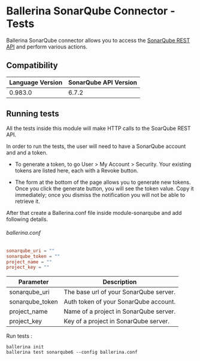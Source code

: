 # Ballerina SonarQube Connector - Tests

Ballerina SonarQube connector allows you to access the [SonarQube REST API](https://docs.sonarqube.org/display/DEV/Web+API) and perform 
various actions.

## Compatibility

| Language Version    | SonarQube API Version |
| ------------------- | --------------------- |
| 0.983.0             |  6.7.2                |

## Running tests

All the tests inside this module will make HTTP calls to the SoarQube REST API.

In order to run the tests, the user will need to have a SonarQube account and and a token.

- To generate a token, to go User > My Account > Security. Your existing tokens are listed here, each with a Revoke button.

- The form at the bottom of the page allows you to generate new tokens. Once you click the generate button, you will see the token value. Copy it immediately; once you dismiss the notification you will not be able to retrieve it.

After that create a Ballerina.conf file inside module-sonarqube and add following details.

###### ballerina.conf
```.conf
sonarqube_uri = ""
sonarqube_token = ""
project_name = ""
project_key = ""
```

| Parameter         | Description                                |
| ----------------- | ------------------------------------------ |
| sonarqube_uri     | The base url of your SonarQube server.     |
| sonarqube_token   | Auth token of your SonarQube account.      |
| project_name      | Name of a project in SonarQube server.     |
| project_key       | Key of a project in SonarQube server.      |

Run tests :
```
ballerina init
ballerina test sonarqube6 --config ballerina.conf
```